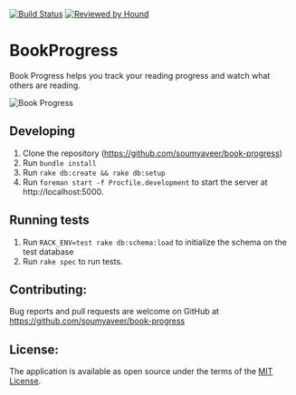 [![Build Status](https://dev.azure.com/veersoumya0936/veersoumya/_apis/build/status/soumyaveer.book-progress?branchName=master)](https://dev.azure.com/veersoumya0936/veersoumya/_build/latest?definitionId=1?branchName=master)
[![Reviewed by Hound](https://img.shields.io/badge/Reviewed_by-Hound-8E64B0.svg)](https://houndci.com)

# BookProgress

Book Progress helps you track your reading progress and watch what others are reading.

![Book Progress](https://www.soumyathinks.com/assets/images/technology-projects/book-progress.png)

## Developing

1. Clone the repository (https://github.com/soumyaveer/book-progress)
2. Run `bundle install`
3. Run `rake db:create && rake db:setup`
4. Run `foreman start -f Procfile.development` to start the server at http://localhost:5000.


## Running tests

1. Run `RACK_ENV=test rake db:schema:load` to initialize the schema on the test database
2. Run `rake spec` to run tests.


## Contributing:

Bug reports and pull requests are welcome on GitHub at https://github.com/soumyaveer/book-progress


## License:

The application is available as open source under the terms of the [MIT License](https://opensource.org/licenses/MIT).

